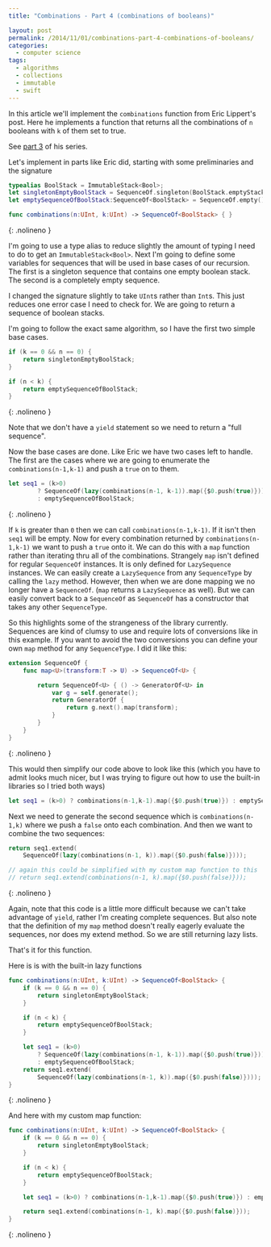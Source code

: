 ```yaml
---
title: "Combinations - Part 4 (combinations of booleans)"

layout: post
permalink: /2014/11/01/combinations-part-4-combinations-of-booleans/
categories:
  - computer science
tags:
  - algorithms
  - collections
  - immutable
  - swift
---
```


In this article we'll implement the `combinations` function from Eric Lippert's
post. Here he implements a function that returns all the combinations of `n`
booleans with `k` of them set to true.

<!--more-->

See [part 3][1] of his series.

Let's implement in parts like Eric did, starting with some preliminaries and the
signature

```swift
typealias BoolStack = ImmutableStack<Bool>;
let singletonEmptyBoolStack = SequenceOf.singleton(BoolStack.emptyStack());
let emptySequenceOfBoolStack:SequenceOf<BoolStack> = SequenceOf.empty();

func combinations(n:UInt, k:UInt) -> SequenceOf<BoolStack> { }
```
{: .nolineno }

I'm going to use a type alias to reduce slightly the amount of typing I need to
do to get an `ImmutableStack<Bool>`. Next I'm going to define some variables for
sequences that will be used in base cases of our recursion. The first is a
singleton sequence that contains one empty boolean stack. The second is a
completely empty sequence.

I changed the signature slightly to take `UInt`s rather than `Int`s. This just
reduces one error case I need to check for. We are going to return a sequence of
boolean stacks.

I'm going to follow the exact same algorithm, so I have the first two simple
base cases.

```swift
if (k == 0 && n == 0) {
    return singletonEmptyBoolStack;
}

if (n < k) {
    return emptySequenceOfBoolStack;
}
```
{: .nolineno }

Note that we don't have a `yield` statement so we need to return a "full
sequence".

Now the base cases are done. Like Eric we have two cases left to handle. The
first are the cases where we are going to enumerate the `combinations(n-1,k-1)`
and push a `true` on to them.

```swift
let seq1 = (k>0)
        ? SequenceOf(lazy(combinations(n-1, k-1)).map({$0.push(true)}))
        : emptySequenceOfBoolStack;
```
{: .nolineno }

If `k` is greater than `0` then we can call `combinations(n-1,k-1)`. If it isn't then
`seq1` will be empty. Now for every combination returned by `combinations(n-1,k-1)`
we want to push a `true` onto it. We can do this with a `map` function rather than
iterating thru all of the combinations. Strangely `map` isn't defined for regular
`SequenceOf` instances. It is only defined for `LazySequence` instances. We can
easily create a `LazySequence` from any `SequenceType` by calling the `lazy` method.
However, then when we are done mapping we no longer have a `SequenceOf`. (`map`
returns a `LazySequence` as well). But we can easily convert back to a `SequenceOf`
as `SequenceOf` has a constructor that takes any other `SequenceType`.

So this highlights some of the strangeness of the library currently. Sequences
are kind of clumsy to use and require lots of conversions like in this example.
If you want to avoid the two conversions you can define your own `map` method for
any `SequenceType`. I did it like this:

```swift
extension SequenceOf {
    func map<U>(transform:T -> U) -> SequenceOf<U> {

        return SequenceOf<U> { () -> GeneratorOf<U> in
            var g = self.generate();
            return GeneratorOf {
                return g.next().map(transform);
            }
        }
    }
}
```
{: .nolineno }

This would then simplify our code above to look like this (which you have to
admit looks much nicer, but I was trying to figure out how to use the built-in
libraries so I tried both ways)

```swift
let seq1 = (k>0) ? combinations(n-1,k-1).map({$0.push(true)}) : emptySequenceOfBoolStack;
```

Next we need to generate the second sequence which is `combinations(n-1,k)` where
we push a `false` onto each combination. And then we want to combine the two
sequences:

```swift
return seq1.extend(
    SequenceOf(lazy(combinations(n-1, k)).map({$0.push(false)})));

// again this could be simplified with my custom map function to this
// return seq1.extend(combinations(n-1, k).map({$0.push(false)}));
```
{: .nolineno }

Again, note that this code is a little more difficult because we can't take
advantage of `yield`, rather I'm creating complete sequences. But also note that
the definition of my `map` method doesn't really eagerly evaluate the sequences,
nor does my extend method. So we are still returning lazy lists.

That's it for this function.

Here is is with the built-in lazy functions

```swift
func combinations(n:UInt, k:UInt) -> SequenceOf<BoolStack> {
    if (k == 0 && n == 0) {
        return singletonEmptyBoolStack;
    }

    if (n < k) {
        return emptySequenceOfBoolStack;
    }

    let seq1 = (k>0)
        ? SequenceOf(lazy(combinations(n-1, k-1)).map({$0.push(true)}))
        : emptySequenceOfBoolStack;
    return seq1.extend(
        SequenceOf(lazy(combinations(n-1, k)).map({$0.push(false)})));
}
```
{: .nolineno }

And here with my custom map function:

```swift
func combinations(n:UInt, k:UInt) -> SequenceOf<BoolStack> {
    if (k == 0 && n == 0) {
        return singletonEmptyBoolStack;
    }

    if (n < k) {
        return emptySequenceOfBoolStack;
    }

    let seq1 = (k>0) ? combinations(n-1,k-1).map({$0.push(true)}) : emptySequenceOfBoolStack;

    return seq1.extend(combinations(n-1, k).map({$0.push(false)}));
}
```
{: .nolineno }

[1]: http://ericlippert.com/2014/10/20/producing-combinations-part-three/
